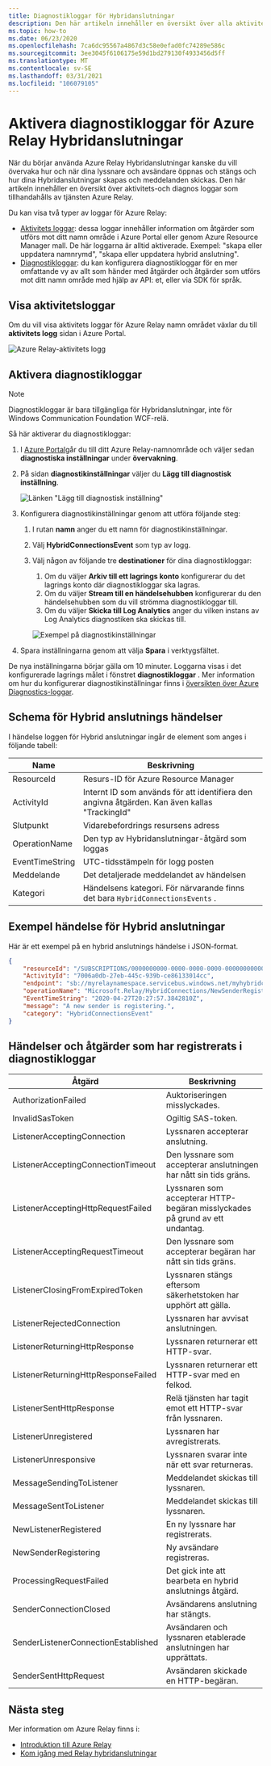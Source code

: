 ```yaml
---
title: Diagnostikloggar för Hybridanslutningar
description: Den här artikeln innehåller en översikt över alla aktiviteter och diagnostikloggar som är tillgängliga för Azure Relay.
ms.topic: how-to
ms.date: 06/23/2020
ms.openlocfilehash: 7ca6dc95567a4867d3c58e0efad0fc74289e586c
ms.sourcegitcommit: 3ee3045f6106175e59d1bd279130f4933456d5ff
ms.translationtype: MT
ms.contentlocale: sv-SE
ms.lasthandoff: 03/31/2021
ms.locfileid: "106079105"
---
```

# <a name="enable-diagnostics-logs-for-azure-relay-hybrid-connections"></a>Aktivera diagnostikloggar för Azure Relay Hybridanslutningar
När du börjar använda Azure Relay Hybridanslutningar kanske du vill övervaka hur och när dina lyssnare och avsändare öppnas och stängs och hur dina Hybridanslutningar skapas och meddelanden skickas. Den här artikeln innehåller en översikt över aktivitets-och diagnos loggar som tillhandahålls av tjänsten Azure Relay. 

Du kan visa två typer av loggar för Azure Relay:

- [Aktivitets loggar](../azure-monitor/essentials/platform-logs-overview.md): dessa loggar innehåller information om åtgärder som utförs mot ditt namn område i Azure Portal eller genom Azure Resource Manager mall. De här loggarna är alltid aktiverade. Exempel: "skapa eller uppdatera namnrymd", "skapa eller uppdatera hybrid anslutning". 
- [Diagnostikloggar](../azure-monitor/essentials/platform-logs-overview.md): du kan konfigurera diagnostikloggar för en mer omfattande vy av allt som händer med åtgärder och åtgärder som utförs mot ditt namn område med hjälp av API: et, eller via SDK för språk.

## <a name="view-activity-logs"></a>Visa aktivitetsloggar
Om du vill visa aktivitets loggar för Azure Relay namn området växlar du till **aktivitets logg** sidan i Azure Portal.

![Azure Relay-aktivitets logg](./media/diagnostic-logs/activity-log.png)

## <a name="enable-diagnostic-logs"></a>Aktivera diagnostikloggar

> [!NOTE]
> Diagnostikloggar är bara tillgängliga för Hybridanslutningar, inte för Windows Communication Foundation WCF-relä.

Så här aktiverar du diagnostikloggar:

1. I [Azure Portal](https://portal.azure.com)går du till ditt Azure Relay-namnområde och väljer sedan **diagnostiska inställningar** under **övervakning**.
1. På sidan **diagnostikinställningar** väljer du **Lägg till diagnostisk inställning**.  

   ![Länken "Lägg till diagnostisk inställning"](./media/diagnostic-logs/add-diagnostic-setting.png)

1. Konfigurera diagnostikinställningar genom att utföra följande steg:
    1. I rutan **namn** anger du ett namn för diagnostikinställningar.  
    2. Välj **HybridConnectionsEvent** som typ av logg. 
    3. Välj någon av följande tre **destinationer** för dina diagnostikloggar:  
        1. Om du väljer **Arkiv till ett lagrings konto** konfigurerar du det lagrings konto där diagnostikloggar ska lagras.  
        2. Om du väljer **Stream till en händelsehubben** konfigurerar du den händelsehubben som du vill strömma diagnostikloggar till.
        3. Om du väljer **Skicka till Log Analytics** anger du vilken instans av Log Analytics diagnostiken ska skickas till.  

        ![Exempel på diagnostikinställningar](./media/diagnostic-logs/sample-diagnostic-settings.png)
1. Spara inställningarna genom att välja **Spara** i verktygsfältet.

De nya inställningarna börjar gälla om 10 minuter. Loggarna visas i det konfigurerade lagrings målet i fönstret **diagnostikloggar** . Mer information om hur du konfigurerar diagnostikinställningar finns i [översikten över Azure Diagnostics-loggar](../azure-monitor/essentials/platform-logs-overview.md).


## <a name="schema-for-hybrid-connections-events"></a>Schema för Hybrid anslutnings händelser
I händelse loggen för Hybrid anslutningar ingår de element som anges i följande tabell:

| Name | Beskrivning |
| ------- | ------- |
| ResourceId | Resurs-ID för Azure Resource Manager |
| ActivityId | Internt ID som används för att identifiera den angivna åtgärden. Kan även kallas "TrackingId" |
| Slutpunkt | Vidarebefordrings resursens adress |
| OperationName | Den typ av Hybridanslutningar-åtgärd som loggas |
| EventTimeString | UTC-tidsstämpeln för logg posten |
| Meddelande | Det detaljerade meddelandet av händelsen |
| Kategori | Händelsens kategori. För närvarande finns det bara `HybridConnectionsEvents` . 


## <a name="sample-hybrid-connections-event"></a>Exempel händelse för Hybrid anslutningar
Här är ett exempel på en hybrid anslutnings händelse i JSON-format. 

```json
{
    "resourceId": "/SUBSCRIPTIONS/0000000000-0000-0000-0000-0000000000000/RESOURCEGROUPS/MyResourceGroup/PROVIDERS/MICROSOFT.RELAY/NAMESPACES/MyRelayNamespace",
    "ActivityId": "7006a0db-27eb-445c-939b-ce86133014cc",
    "endpoint": "sb://myrelaynamespace.servicebus.windows.net/myhybridconnection/7006a0db-27eb-445c-939b-ce86133014cc_G5",
    "operationName": "Microsoft.Relay/HybridConnections/NewSenderRegistering",
    "EventTimeString": "2020-04-27T20:27:57.3842810Z",
    "message": "A new sender is registering.",
    "category": "HybridConnectionsEvent"
}
```

## <a name="events-and-operations-captured-in-diagnostic-logs"></a>Händelser och åtgärder som har registrerats i diagnostikloggar

| Åtgärd                           | Beskrivning                                                     |
|-------------------------------------|-----------------------------------------------------------------|
| AuthorizationFailed                 | Auktoriseringen misslyckades.                                           |
| InvalidSasToken                     | Ogiltig SAS-token.                                              |
| ListenerAcceptingConnection         | Lyssnaren accepterar anslutning.                           |
| ListenerAcceptingConnectionTimeout  | Den lyssnare som accepterar anslutningen har nått sin tids gräns.                |
| ListenerAcceptingHttpRequestFailed  | Lyssnaren som accepterar HTTP-begäran misslyckades på grund av ett undantag. |
| ListenerAcceptingRequestTimeout     | Den lyssnare som accepterar begäran har nått sin tids gräns.                   |
| ListenerClosingFromExpiredToken     | Lyssnaren stängs eftersom säkerhetstoken har upphört att gälla. |
| ListenerRejectedConnection          | Lyssnaren har avvisat anslutningen.                       |
| ListenerReturningHttpResponse       | Lyssnaren returnerar ett HTTP-svar.                     |
| ListenerReturningHttpResponseFailed | Lyssnaren returnerar ett HTTP-svar med en felkod. |
| ListenerSentHttpResponse            | Relä tjänsten har tagit emot ett HTTP-svar från lyssnaren.  |
| ListenerUnregistered                | Lyssnaren har avregistrerats.                                   |
| ListenerUnresponsive                | Lyssnaren svarar inte när ett svar returneras.         |
| MessageSendingToListener            | Meddelandet skickas till lyssnaren.                              |
| MessageSentToListener               | Meddelandet skickas till lyssnaren.                                    |
| NewListenerRegistered               | En ny lyssnare har registrerats.                                        |
| NewSenderRegistering                | Ny avsändare registreras.                                      |
| ProcessingRequestFailed             | Det gick inte att bearbeta en hybrid anslutnings åtgärd.     |
| SenderConnectionClosed              | Avsändarens anslutning har stängts.                                |
| SenderListenerConnectionEstablished | Avsändaren och lyssnaren etablerade anslutningen har upprättats.    |
| SenderSentHttpRequest               | Avsändaren skickade en HTTP-begäran.                                |


## <a name="next-steps"></a>Nästa steg

Mer information om Azure Relay finns i:

* [Introduktion till Azure Relay](relay-what-is-it.md)
* [Kom igång med Relay hybridanslutningar](relay-hybrid-connections-dotnet-get-started.md)
